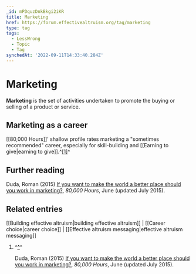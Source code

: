 ```yaml
---
_id: mPDquzDnkBkgi2iKR
title: Marketing
href: https://forum.effectivealtruism.org/tag/marketing
type: tag
tags:
  - LessWrong
  - Topic
  - Tag
synchedAt: '2022-09-11T14:33:40.284Z'
---
```

# Marketing

**Marketing** is the set of activities undertaken to promote the buying or selling of a product or service.

Marketing as a career
---------------------

[[80,000 Hours]]' shallow profile rates marketing a "sometimes recommended" career, especially for skill-building and [[Earning to give|earning to give]].^[\[1\]](#fnqep4ocffxlk)^

Further reading
---------------

Duda, Roman (2015) [If you want to make the world a better place should you work in marketing?](https://80000hours.org/career-reviews/work-in-marketing/), *80,000 Hours*, June (updated July 2015).

Related entries
---------------

[[Building effective altruism|building effective altruism]] | [[Career choice|career choice]] | [[Effective altruism messaging|effective altruism messaging]]

1.  ^**[^](#fnrefqep4ocffxlk)**^
    
    Duda, Roman (2015) [If you want to make the world a better place should you work in marketing?](https://80000hours.org/career-reviews/work-in-marketing/), *80,000 Hours*, June (updated July 2015).